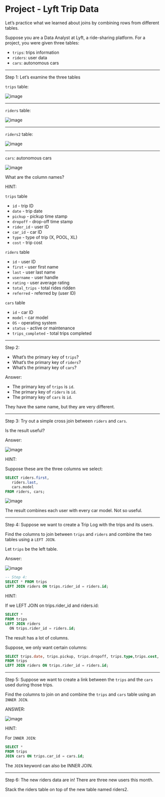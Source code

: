 # Project - Lyft Trip Data

Let’s practice what we learned about joins by combining rows from different tables.

Suppose you are a Data Analyst at Lyft, a ride-sharing platform. For a project, you were given three tables:

* `trips`: trips information
* `riders`: user data
* `cars`: autonomous cars

---

Step 1: Let’s examine the three tables

`trips` table:

![image](https://user-images.githubusercontent.com/107522496/212357649-c2deb9be-2d3e-492e-b177-66f6cf52602c.png)

---

`riders` table: 

![image](https://user-images.githubusercontent.com/107522496/212357819-bf92e926-5737-448e-9ad3-bc25daec279c.png)

---

`riders2` table: 

![image](https://user-images.githubusercontent.com/107522496/212364691-8fbf5881-9146-47a3-a5e8-7bf9963b6d24.png)

---

`cars`: autonomous cars

![image](https://user-images.githubusercontent.com/107522496/212357898-cb5fe771-3b2b-4a9d-9d13-981d63fcd281.png)

What are the column names?

HINT:

`trips` table

* `id` - trip ID
* `date` - trip date
* `pickup` - pickup time stamp
* `dropoff` - drop-off time stamp
* `rider_id` - user ID
* `car_id` - car ID
* `type` - type of trip (X, POOL, XL)
* `cost` - trip cost

`riders` table

* `id` - user ID
* `first` - user first name
* `last` - user last name
* `username` - user handle
* `rating` - user average rating
* `total_trips` - total rides ridden
* `referred` - referred by (user ID)

`cars` table

* `id` - car ID
* `model` - car model
* `OS` - operating system
* `status` - active or maintenance
* `trips_completed` - total trips completed


---

Step 2: 

* What’s the primary key of `trips`?
* What’s the primary key of `riders`?
* What’s the primary key of `cars`?

Answer: 

* The primary key of `trips` is `id`.
* The primary key of `riders` is `id`.
* The primary key of `cars` is `id`.

They have the same name, but they are very different.

---

Step 3: Try out a simple cross join between `riders` and `cars`.

Is the result useful?

Answer: 

![image](https://user-images.githubusercontent.com/107522496/212360931-2efe9b50-4189-485e-8aa6-fe1e6bcc2d7e.png)

HINT:

Suppose these are the three columns we select:

```sql
SELECT riders.first,
   riders.last,
   cars.model
FROM riders, cars;
```
![image](https://user-images.githubusercontent.com/107522496/212361226-b0887f86-1b8f-4549-b886-333e190bbd6b.png)


The result combines each user with every car model. Not so useful.

---

Step 4: Suppose we want to create a Trip Log with the trips and its users.

Find the columns to join between `trips` and `riders` and combine the two tables using a `LEFT JOIN`.

Let `trips` be the left table.

Answer: 

![image](https://user-images.githubusercontent.com/107522496/212362093-5575d019-f454-43a9-b5ef-f0d98500b8d7.png)

```sql
-- Step 4: 
SELECT * FROM trips
LEFT JOIN riders ON trips.rider_id = riders.id;
```

HINT:

If we LEFT JOIN on trips.rider_id and riders.id:

```sql
SELECT *
FROM trips
LEFT JOIN riders 
  ON trips.rider_id = riders.id;
```

The result has a lot of columns. 

Suppose, we only want certain columns:

```sql
SELECT trips.date, trips.pickup, trips.dropoff, trips.type,trips.cost, riders.first, riders.last, riders.username
FROM trips 
LEFT JOIN riders ON trips.rider_id = riders.id;
```

---

Step 5: Suppose we want to create a link between the `trips` and the `cars` used during those trips.

Find the columns to join on and combine the `trips` and `cars` table using an `INNER JOIN`.

ANSWER: 

![image](https://user-images.githubusercontent.com/107522496/212363961-ed4ca683-df2d-42dd-8560-9b8605f49e90.png)

HINT:

For `INNER JOIN`:

```sql
SELECT *
FROM trips
JOIN cars ON trips.car_id = cars.id;
```

The `JOIN` keyword can also be INNER JOIN.

---

Step 6: The new riders data are in! There are three new users this month.

Stack the riders table on top of the new table named riders2.



